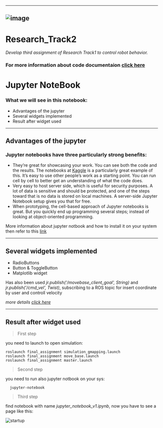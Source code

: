 -------------------------------------------------------------------------------------
![image](https://user-images.githubusercontent.com/80394968/164893651-97509a6f-be9f-4444-a7d0-cebec382c125.png)
-------------------------------------------------------------------------------------
# Research_Track2
*Develop third assignment of Research Track1 to control robot behavior.*
### For more information about code documentaion [click here](https://mohammadrezahajihosseini.github.io/Research_Track2/)
#
Jupyter NoteBook
================================
### What we will see in this notebook:
 * Advantages of the jupyter
 * Several widgets implemented 
 * Result after widget used

-------------------------------------------------------------------------------------
Advantages of the jupyter
----------------------
### Jupyter notebooks have three particularly strong benefits:
* They’re great for showcasing your work. You can see both the code and the results. The notebooks at [Kaggle](https://www.kaggle.com/code) is a particularly great example of this.
It’s easy to use other people’s work as a starting point. You can run cell by cell to better get an understanding of what the code does.
* Very easy to host server side, which is useful for security purposes. A lot of data is sensitive and should be protected, and one of the steps toward that is no data is stored on local machines. A server-side Jupyter Notebook setup gives you that for free.
* When prototyping, the cell-based approach of Jupyter notebooks is great. But you quickly end up programming several steps; instead of looking at object-oriented programming.

More information about jupyter notbook and how to install it on your system then refer to this [link](https://2021.aulaweb.unige.it/pluginfile.php/407745/mod_resource/content/0/rtII_2_2022.pdf)

-------------------------------------------------------------------------------------
Several widgets implemented 
----------------------
  -  RadioButtons
  -  Button & ToggleButton
  -  Matplotlib widget 
 
Has also been used *jr.publish('/movebase_client_goal', String)* and *jr.publish('/cmd_vel', Twist)*, subscribing to a ROS topic for insert coordinate by user and controll velocity

*more details [click here](https://github.com/jupyter-widgets/ipywidgets/blob/master/docs/source/examples/Widget%20List.ipynb)*

-------------------------------------------------------------------------------------
Result after widget used 
----------------------
> First step 
 
   you need to launch to open simulation: 
  
    roslaunch final_assignment simulation_gmapping.launch
    roslaunch final_assignment move_base.launch
    roslaunch final_assignment master.launch
        
> Second step
 
   you need to run also jupyter notbook on your sys:
  
      jupyter-notebook
    
> Third step

   find notebook with name *jupyter_notebook_v1.ipynb*, now you have to see a page like this: 
    
![startup](https://user-images.githubusercontent.com/80394968/164909401-bbb2b87d-76b8-42fd-b498-b7db1d6579ca.jpg)
